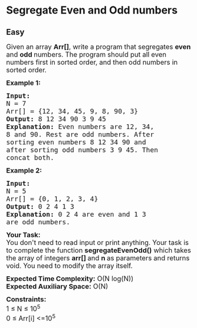 # Segregate Even and Odd numbers
## Easy
<div class="problem-statement">
                <p></p><p><span style="font-size:18px">Given an array <strong>Arr[]</strong>, write a program that segregates <strong>even </strong>and <strong>odd </strong>numbers. The program should put all even numbers first in sorted order, and then odd numbers in sorted order.</span></p>

<p><span style="font-size:18px"><strong>Example 1:</strong></span></p>

<pre><span style="font-size:18px"><strong>Input: 
</strong>N = 7
Arr[] = {12, 34, 45, 9, 8, 90, 3}
<strong>Output:</strong> 8 12 34 90 3 9 45
<strong>Explanation:</strong> Even numbers are 12, 34,
8 and 90. Rest are odd numbers. After
sorting even numbers 8 12 34 90 and 
after sorting odd numbers 3 9 45. Then
concat both.
</span></pre>

<p><span style="font-size:18px"><strong>Example 2:</strong></span></p>

<pre><span style="font-size:18px"><strong>Input:</strong> 
N = 5
Arr[] = {0, 1, 2, 3, 4}
<strong>Output:</strong> 0 2 4 1 3
<strong>Explanation:</strong> 0 2 4 are even and 1 3
are odd numbers.</span></pre>

<p><span style="font-size:18px"><strong>Your Task:&nbsp;&nbsp;</strong><br>
You don't need to read input or print anything. Your task is to complete the function&nbsp;<strong>segregateEvenOdd</strong><strong>()</strong>&nbsp;which takes the array of integers&nbsp;<strong>arr[]</strong><strong>&nbsp;</strong>and <strong>n&nbsp;</strong>as parameters and returns void. You need to modify the array itself.</span></p>

<p><span style="font-size:18px"><strong>Expected Time Complexity:</strong>&nbsp;O(N log(N))<br>
<strong>Expected Auxiliary Space:</strong>&nbsp;O(N)</span></p>

<p><span style="font-size:18px"><strong>Constraints:</strong><br>
1 ≤ N ≤ 10<sup>5</sup><br>
0 ≤ Arr[i] &lt;=10<sup>5</sup></span></p>

<p>&nbsp;</p>
 <p></p>
            </div>
